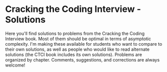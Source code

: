 # Cracking the Coding Interview - Solutions

Here you'll find solutions to problems from the Cracking the Coding Interview book.  Most of them should be optimal in terms of asymptotic complexity.  I'm making these available for students who want to compare to their own solutions, as well as people who would like to read alternate solutions (the CTCI book includes its own solutions).  Problems are organized by chapter.  Comments, suggestions, and corrections are always welcome!

